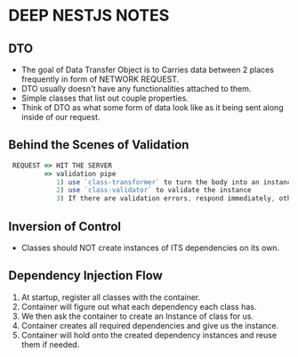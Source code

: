 # DEEP NESTJS NOTES

## DTO

- The goal of Data Transfer Object is to Carries data between 2 places frequently in form of NETWORK REQUEST.
- DTO usually doesn't have any functionalities attached to them.
- Simple classes that list out couple properties.
- Think of DTO as what some form of data look like as it being sent along inside of our request.

## Behind the Scenes of Validation

```js
 REQUEST => HIT THE SERVER
         => validation pipe
            1) use `class-transformer` to turn the body into an instance of the DTO classes.
            2) use `class-validator` to validate the instance
            3) If there are validation errors, respond immediately, otherwise provide body to request handler.
```

## Inversion of Control

- Classes should NOT create instances of ITS dependencies on its own. 

## Dependency Injection Flow

1. At startup, register all classes with the container.
2. Container will figure out what each dependency each class has.
3. We then ask the container to create an Instance of class for us.
4. Container creates all required dependencies and give us the instance.
5. Container will hold onto the created dependency instances and reuse them if needed.
